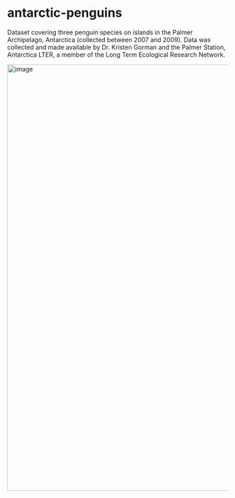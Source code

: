 # antarctic-penguins

Dataset covering three penguin species on islands in the Palmer Archipelago, Antarctica (collected between 2007 and 2009). Data was collected and made available by Dr. Kristen Gorman and the Palmer Station, Antarctica LTER, a member of the Long Term Ecological Research Network.

<img width="1152" height="974" alt="image" src="https://github.com/user-attachments/assets/5c671554-8879-42e8-896b-1db754e9f8f4" />

